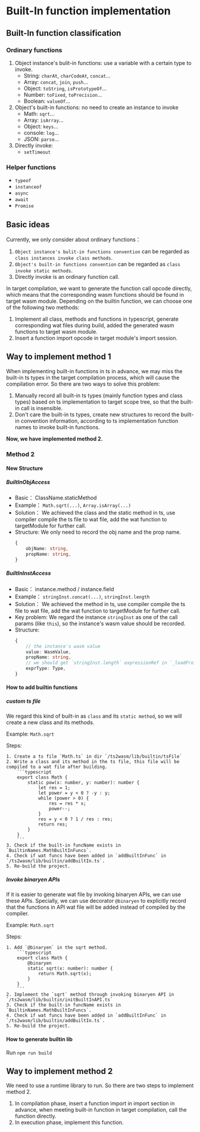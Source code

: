 # Built-In function implementation
## Built-In function classification
### Ordinary functions
1. Object instance's bulit-in functions: use a variable with a certain type to invoke.
    - String:  `charAt`, `charCodeAt`, `concat`...
    - Array: `concat`, `join`, `push`...
    - Object: `toString`, `isPrototypeOf`...
    - Number: `toFixed`, `toPrecision`...
    - Boolean: `valueOf`...
2. Object's built-in functions: no need to create an instance to invoke
    - Math: `sqrt`...
    - Array: `isArray`...
    - Object: `keys`...
    - console: `log`...
    - JSON: `parse`...
3. Directly invoke:
    - `setTimeout`

### Helper functions
- `typeof`
- `instanceof`
- `async`
- `await`
- `Promise`

## Basic ideas
Currently, we only consider about ordinary functions：
1. `Object instance's bulit-in functions convention` can be regarded as `class instances invoke class methods`.
2. `Object's built-in functions convention` can be regarded as `class invoke static methods`.
3. Directly invoke is an ordinary function call.

In target compilation, we want to generate the function call opcode directly, which means that the corresponding wasm functions should be found in target wasm module. Depending on the builtin function, we can choose one of the following two methods:
1. Implement all class, methods and functions in typescript, generate corresponding wat files during build, added the generated wasm functions to target wasm module.
2. Insert a function import opcode in target module's import session.

## Way to implement method 1
When implementing built-in functions in ts in advance, we may miss the built-in ts types in the target compilation process, which will cause the compilation error. So there are two ways to solve this problem:
1. Manually record all built-in ts types (mainly function types and class types) based on ts implementation to target scope tree, so that the built-in call is insensible.
2. Don't care the built-in ts types, create new structures to record the built-in convention information, according to ts implementation function names to invoke built-in functions.


**Now, we have implemented method 2.**

### Method 2
#### New Structure
##### BuiltInObjAccess
- Basic： ClassName.staticMethod
- Example： `Math.sqrt(...)`, `Array.isArray(...)`
- Solution： We achieved the class and the static method in ts, use compiler compile the ts file to wat file, add the wat function to targetModule for further call.
- Structure: We only need to record the obj name and the prop name.
    ```typescript
    {
        objName: string,
        propName: string,
    }
    ```
##### BuiltInInstAccess
- Basic： instance.method / instance.field
- Example： `stringInst.concat(...)`, `stringInst.length`
- Solution： We achieved the method in ts, use compiler compile the ts file to wat file, add the wat function to targetModule for further call.
- Key problem: We regard the instance `stringInst` as one of the call params (like `this`), so the instance's wasm value should be recorded.
- Structure:
    ```typescript
    {
        // the instance's wasm value
        value: WasmValue,
        propName: string,
        // we should get `stringInst.length` expressionRef in `_loadFromAccessInfo`, in which we only can get accessInfo, so we should record expression type in the structure.
        exprType: Type,
    }
    ```

#### How to add builtin functions
##### custom ts file

We regard this kind of built-in as `class` and its `static method`, so we will create a new class and its methods.

Example: `Math.sqrt`

Steps:

    1. Create a ts file `Math.ts` in dir `/ts2wasm/lib/builtin/tsFile`
    2. Write a class and its method in the ts file, this file will be compiled to a wat file after building.
        ```typescript
        export class Math {
            static pow(x: number, y: number): number {
                let res = 1;
                let power = y < 0 ? -y : y;
                while (power > 0) {
                    res = res * x;
                    power--;
                }
                res = y < 0 ? 1 / res : res;
                return res;
            }
        }
        ```
    3. Check if the built-in funcName exists in `BuiltinNames.MathBuiltInFuncs`.
    4. Check if wat funcs have been added in `addBuiltInFunc` in `/ts2wasm/lib/builtin/addBuiltIn.ts`.
    5. Re-build the project.

##### Invoke binaryen APIs
If it is easier to generate wat file by invoking binaryen APIs, we can use these APIs.
Specially, we can use decorator `@binaryen` to explicitly record that the functions in  API wat file will be added instead of compiled by the compiler.

Example: `Math.sqrt`

Steps:

    1. Add `@binaryen` in the sqrt method.
        ```typescript
        export class Math {
            @binaryen
            static sqrt(x: number): number {
                return Math.sqrt(x);
            }
        }
        ```
    2. Implement the `sqrt` method through invoking binaryen API in `/ts2wasm/lib/builtin/initBuiltInAPI.ts`
    3. Check if the built-in funcName exists in `BuiltinNames.MathBuiltInFuncs`.
    4. Check if wat funcs have been added in `addBuiltInFunc` in `/ts2wasm/lib/builtin/addBuiltIn.ts`.
    5. Re-build the project.

#### How to generate builtin lib
Run `npm run build`


## Way to implement method 2
We need to use a runtime library to run. So there are two steps to implement method 2.
1. In compilation phase, insert a function import in import section in advance, when meeting built-in function in target compilation, call the function directly.
2. In execution phase, implement this function.
